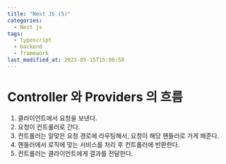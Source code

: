 ```yaml
---
title: "Nest JS (5)"
categories:
  - Nest js
tags:
  - typescript
  - backend
  - framework
last_modified_at: 2023-05-15T15:06:58
---
```


# Controller 와 Providers 의 흐름

1. 클라이언트에서 요청을 보낸다.
2. 요청이 컨트롤러로 간다.
3. 컨트롤러는 알맞은 요청 경로에 라우팅해서, 요청이 해당 핸들러로 가게 해준다.
4. 핸들러에서 로직에 맞는 서비스를 처리 후 컨트롤러에 반환한다.
5. 컨트롤러는 클라이언트에게 결과를 전달한다.
